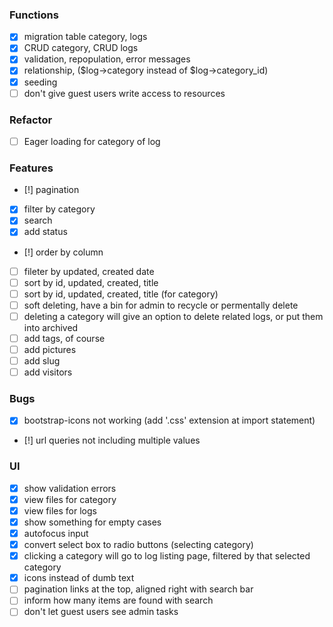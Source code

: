 ### Functions
* [x] migration table category, logs
* [x] CRUD category, CRUD logs
* [x] validation, repopulation, error messages
* [x] relationship, ($log->category instead of $log->category_id)
* [x] seeding
* [ ] don't give guest users write access to resources

### Refactor
* [ ] Eager loading for category of log

### Features
* [!] pagination
* [x] filter by category
* [x] search
* [x] add status
* [!] order by column
* [ ] fileter by updated, created date
* [ ] sort by id, updated, created, title
* [ ] sort by id, updated, created, title (for category)
* [ ] soft deleting, have a bin for admin to recycle or permentally delete
* [ ] deleting a category will give an option to delete related logs, or put them into archived
* [ ] add tags, of course
* [ ] add pictures
* [ ] add slug
* [ ] add visitors

### Bugs
* [x] bootstrap-icons not working
        (add '.css' extension at import statement)
* [!] url queries not including multiple values

### UI 
* [x] show validation errors
* [x] view files for category
* [x] view files for logs
* [x] show something for empty cases
* [x] autofocus input
* [x] convert select box to radio buttons (selecting category)
* [x] clicking a category will go to log listing page, filtered by that selected category
* [x] icons instead of dumb text
* [ ] pagination links at the top, aligned right with search bar
* [ ] inform how many items are found with search
* [ ] don't let guest users see admin tasks